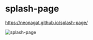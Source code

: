 # splash-page

https://neonagat.github.io/splash-page/

![splash-page](https://user-images.githubusercontent.com/73759315/158583718-d83a2e24-d473-4d2c-9f27-d82ba23bc832.png)

